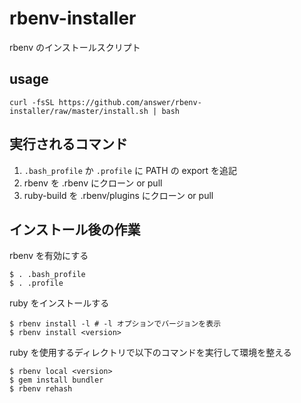 rbenv-installer
===============

rbenv のインストールスクリプト

## usage

    curl -fsSL https://github.com/answer/rbenv-installer/raw/master/install.sh | bash

## 実行されるコマンド

1. `.bash_profile` か `.profile` に PATH の export を追記
2. rbenv を .rbenv にクローン or pull
3. ruby-build を .rbenv/plugins にクローン or pull

## インストール後の作業

rbenv を有効にする

    $ . .bash_profile
    $ . .profile

ruby をインストールする

    $ rbenv install -l # -l オプションでバージョンを表示
    $ rbenv install <version>

ruby を使用するディレクトリで以下のコマンドを実行して環境を整える

    $ rbenv local <version>
    $ gem install bundler
    $ rbenv rehash
